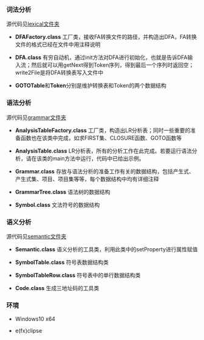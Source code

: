 ### 词法分析

源代码见[lexical文件夹](https://github.com/978025302/Compilation-System/tree/master/src/lexical "词法分析")

- **DFAFactory.class** 工厂类，接收FA转换文件的路径，并构造出DFA，FA转换文件的格式已经在文件中用注释说明

- **DFA.class** 有穷自动机，通过init方法对DFA进行初始化，也就是告诉DFA输入流；然后就可以用getNext得到Token序列，得到最后一个序列时返回空；write2File是将DFA转换表写入文件中

- **GOTOTable**和**Token**分别是维护转换表和Token的两个数据结构

    

### 语法分析

源代码见[grammar文件夹](https://github.com/978025302/Compilation-System/tree/master/src/grammar "语法分析")

- **AnalysisTableFactory.class** 工厂类，构造出LR分析表；同时一些重要的准备函数也在该类中完成，如求FIRST集、CLOSURE函数、GOTO函数等

- **AnalysisTable.class** LR分析表，所有的分析工作在此完成。若要运行语法分析，请在该类的main方法中运行，代码中已给出示例。

- **Grammar.class** 存放与语法分析的准备工作有关的数据结构，包括产生式、产生式集、项目、项目集等等，每个数据结构中均有详细注释

- **GrammarTree.class** 语法树的数据结构

- **Symbol.class** 文法符号的数据结构

    

### 语义分析

源代码见[semantic文件夹](https://github.com/978025302/Compilation-System/tree/master/src/semantic "语义分析")

- **Semantic.class** 语义分析的工具类，利用此类中的setProperty进行属性赋值

- **SymbolTable.class** 符号表数据结构类

- **SymbolTableRow.class** 符号表中的单行数据结构类

- **Code.class** 生成三地址码的工具类

    

### 环境

- Windows10 x64

- e(fx)clipse
